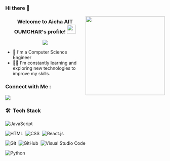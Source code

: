 ### Hi there 👋

<img width="250" align="right" src="https://c.tenor.com/_DOBjnGspYAAAAAM/code-coding.gif">

<h3 align="center">
  Welcome to Aicha AIT OUMGHAR's profile!
  <img src="https://media.giphy.com/media/hvRJCLFzcasrR4ia7z/giphy.gif" width="28">
</h3>

<!-- Typing SVG by DenverCoder1 - https://github.com/DenverCoder1/readme-typing-svg -->
<p align="center">
  <a href="https://github.com/DenverCoder1/readme-typing-svg"><img src="https://readme-typing-svg.herokuapp.com/?lines=Computer%20Science%20Engineer;Always%20learning%20new%20things&font=Fira%20Code&center=true&width=440&height=45&color=f75c7e&vCenter=true&size=22"></a>
</p> 

- 🏢 I'm a Computer Science Engineer 
- 👨‍💻 I'm constantly learning and exploring new technologies to improve my skills.
<!--
- ⚡ Fun Fact: I'm alive!
- 👨‍💻 Check out my portfolio at https://..... to see some of the projects I've worked on.
-->

### Connect with Me :

<a href="https://linkedin.com/in/aicha-ait-oumghar/" target="_blank"><img src="https://img.shields.io/badge/-Aicha%20AIT%20OUMGHAR-0077B5?style=for-the-badge&logo=Linkedin&logoColor=white"/></a>

<!--
<a href="https://t.me/...." target="_blank"><img src="https://img.shields.io/badge/-Aicha%20AIT%20OUMGHAR-0077B5?style=for-the-badge&logo=Telegram&logoColor=white"/></a>
-->
### 🛠 &nbsp;Tech Stack
![JavaScript](https://img.shields.io/badge/-JavaScript-05122A?style=flat&logo=javascript)&nbsp;
<!-- ![Bootstrap](https://img.shields.io/badge/-Bootstrap-05122A?style=flat&logo=bootstrap&logoColor=563D7C)&nbsp; -->
![HTML](https://img.shields.io/badge/-HTML-05122A?style=flat&logo=HTML5)&nbsp;
![CSS](https://img.shields.io/badge/-CSS-05122A?style=flat&logo=CSS3&logoColor=1572B6)&nbsp;
![React.js](https://img.shields.io/badge/-React-05122A?style=flat&logo=react)
<!-- ![Node.js](https://img.shields.io/badge/-Node.js-05122A?style=flat&logo=node.js&logoColor=339933)&nbsp; -->
![Git](https://img.shields.io/badge/-Git-05122A?style=flat&logo=git)&nbsp;
![GitHub](https://img.shields.io/badge/-GitHub-05122A?style=flat&logo=github)&nbsp;
![Visual Studio Code](https://img.shields.io/badge/-Visual%20Studio%20Code-05122A?style=flat&logo=visual-studio-code&logoColor=007ACC)&nbsp; 
<!-- ![Sass](https://img.shields.io/badge/-Sass-05122A?style=flat&logo=sass)&nbsp; -->
<!-- ![GraphQL](https://img.shields.io/badge/-GraphQL-05122A?style=flat&logo=GraphQL)&nbsp; -->
<!-- ![MongoDB](https://img.shields.io/badge/-MongoDB-05122A?style=flat&logo=MongoDB)&nbsp; -->
![Python](https://img.shields.io/badge/-Python%20-05122A?style=flat&logo=python)&nbsp;


<!--

<img align="left" src="https://github-readme-stats.vercel.app/api/top-langs?username=AichaAO97&show_icons=true&locale=en&layout=compact&theme=radical" alt="most used languages" />
<br>

<a href="https://komarev.com/ghpvc/?username=AichaAO97&style=for-the-badge">
    <img src="https://komarev.com/ghpvc/?username=AichaAO97&style=for-the-badge">
</a>
-->















<!--
**AichaAO97/AichaAO97** is a ✨ _special_ ✨ repository because its `README.md` (this file) appears on your GitHub profile.

Here are some ideas to get you started:

- 🔭 I’m currently working on ...
- 🌱 I’m currently learning ...
- 👯 I’m looking to collaborate on ...
- 🤔 I’m looking for help with ...
- 💬 Ask me about ...
- 📫 How to reach me: ...
- 😄 Pronouns: ...
- ⚡ Fun fact: ...
-->
